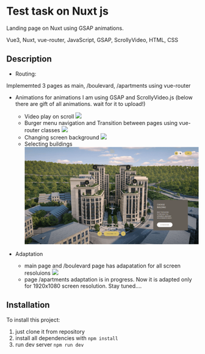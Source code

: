 # Test task on Nuxt js
Landing page on Nuxt using GSAP animations.

Vue3, Nuxt, vue-router, JavaScript, GSAP, ScrollyVideo, HTML, CSS

## Description

- Routing:

 Implememted 3 pages as main, /boulevard, /apartments using vue-router

 - Animations
 for animations I am using GSAP and ScrollyVideo.js (below there are gift of all animations. wait for it to upload!) 
    - Video play on scroll
    ![](https://github.com/ksmatievskaya/ax-test/blob/main/static/videoScroll.gif)
    - Burger menu navigation and Transition between pages using vue-router classes
    ![](https://github.com/ksmatievskaya/ax-test/blob/main/static/burgerMenu.gif)
    - Changing screen background
    ![](https://github.com/ksmatievskaya/ax-test/blob/main/static/viewApartments.gif)
    - Selecting buildings
    ![](https://github.com/ksmatievskaya/ax-test/blob/main/static/buildingsApartments.gif)

- Adaptation
    - main page and /boulevard page has adapatation for all screen resoluions
    ![](https://github.com/ksmatievskaya/ax-test/blob/main/static/adapt.gif)
    - page /apartments adaptation is in progress. Now it is adapted only for 1920x1080 screen resolution. Stay tuned....

## Installation
To install this project: 
1. just clone it from repository
2. install all dependencies with ``` npm install ```
3. run dev server ``` npm run dev ```

